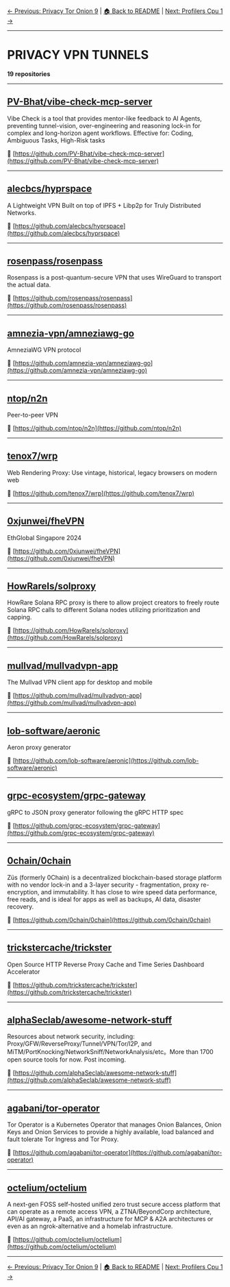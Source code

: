 [← Previous: Privacy Tor Onion 9](privacy-tor-onion-9.txt) | [🏠 Back to README](../README.md) | [Next: Profilers Cpu 1 →](profilers-cpu-1.txt)

---

# PRIVACY VPN TUNNELS

**19 repositories**

---

## [PV-Bhat/vibe-check-mcp-server](https://github.com/PV-Bhat/vibe-check-mcp-server)

Vibe Check is a tool that provides mentor-like feedback to AI Agents, preventing tunnel-vision, over-engineering and reasoning lock-in for complex and long-horizon agent workflows. Effective for: Coding, Ambiguous Tasks, High-Risk tasks

🔗 [https://github.com/PV-Bhat/vibe-check-mcp-server](https://github.com/PV-Bhat/vibe-check-mcp-server)

---

## [alecbcs/hyprspace](https://github.com/alecbcs/hyprspace)

A Lightweight VPN Built on top of IPFS + Libp2p for Truly Distributed Networks.

🔗 [https://github.com/alecbcs/hyprspace](https://github.com/alecbcs/hyprspace)

---

## [rosenpass/rosenpass](https://github.com/rosenpass/rosenpass)

Rosenpass is a post-quantum-secure VPN that uses WireGuard to transport the actual data.

🔗 [https://github.com/rosenpass/rosenpass](https://github.com/rosenpass/rosenpass)

---

## [amnezia-vpn/amneziawg-go](https://github.com/amnezia-vpn/amneziawg-go)

AmneziaWG VPN protocol

🔗 [https://github.com/amnezia-vpn/amneziawg-go](https://github.com/amnezia-vpn/amneziawg-go)

---

## [ntop/n2n](https://github.com/ntop/n2n)

Peer-to-peer VPN

🔗 [https://github.com/ntop/n2n](https://github.com/ntop/n2n)

---

## [tenox7/wrp](https://github.com/tenox7/wrp)

Web Rendering Proxy: Use vintage, historical, legacy browsers on modern web

🔗 [https://github.com/tenox7/wrp](https://github.com/tenox7/wrp)

---

## [0xjunwei/fheVPN](https://github.com/0xjunwei/fheVPN)

EthGlobal Singapore 2024

🔗 [https://github.com/0xjunwei/fheVPN](https://github.com/0xjunwei/fheVPN)

---

## [HowRareIs/solproxy](https://github.com/HowRareIs/solproxy)

HowRare Solana RPC proxy is there to allow project creators to freely route Solana RPC calls to different Solana nodes utilizing prioritization and capping.

🔗 [https://github.com/HowRareIs/solproxy](https://github.com/HowRareIs/solproxy)

---

## [mullvad/mullvadvpn-app](https://github.com/mullvad/mullvadvpn-app)

The Mullvad VPN client app for desktop and mobile

🔗 [https://github.com/mullvad/mullvadvpn-app](https://github.com/mullvad/mullvadvpn-app)

---

## [lob-software/aeronic](https://github.com/lob-software/aeronic)

Aeron proxy generator

🔗 [https://github.com/lob-software/aeronic](https://github.com/lob-software/aeronic)

---

## [grpc-ecosystem/grpc-gateway](https://github.com/grpc-ecosystem/grpc-gateway)

gRPC to JSON proxy generator following the gRPC HTTP spec

🔗 [https://github.com/grpc-ecosystem/grpc-gateway](https://github.com/grpc-ecosystem/grpc-gateway)

---

## [0chain/0chain](https://github.com/0chain/0chain)

Züs (formerly 0Chain) is a decentralized blockchain-based storage platform with no vendor lock-in and a 3-layer security - fragmentation, proxy re-encryption, and immutability. It has close to wire speed data performance, free reads, and is ideal for apps as well as backups, AI data, disaster recovery.

🔗 [https://github.com/0chain/0chain](https://github.com/0chain/0chain)

---

## [trickstercache/trickster](https://github.com/trickstercache/trickster)

Open Source HTTP Reverse Proxy Cache and Time Series Dashboard Accelerator

🔗 [https://github.com/trickstercache/trickster](https://github.com/trickstercache/trickster)

---

## [alphaSeclab/awesome-network-stuff](https://github.com/alphaSeclab/awesome-network-stuff)

Resources about network security, including: Proxy/GFW/ReverseProxy/Tunnel/VPN/Tor/I2P, and MiTM/PortKnocking/NetworkSniff/NetworkAnalysis/etc。More than 1700 open source tools for now. Post incoming.

🔗 [https://github.com/alphaSeclab/awesome-network-stuff](https://github.com/alphaSeclab/awesome-network-stuff)

---

## [agabani/tor-operator](https://github.com/agabani/tor-operator)

Tor Operator is a Kubernetes Operator that manages Onion Balances, Onion Keys and Onion Services to provide a highly available, load balanced and fault tolerate Tor Ingress and Tor Proxy.

🔗 [https://github.com/agabani/tor-operator](https://github.com/agabani/tor-operator)

---

## [octelium/octelium](https://github.com/octelium/octelium)

A next-gen FOSS self-hosted unified zero trust secure access platform that can operate as a remote access VPN, a ZTNA/BeyondCorp architecture, API/AI gateway, a PaaS, an infrastructure for MCP & A2A architectures or even as an ngrok-alternative and a homelab infrastructure.

🔗 [https://github.com/octelium/octelium](https://github.com/octelium/octelium)

---


[← Previous: Privacy Tor Onion 9](privacy-tor-onion-9.txt) | [🏠 Back to README](../README.md) | [Next: Profilers Cpu 1 →](profilers-cpu-1.txt)
